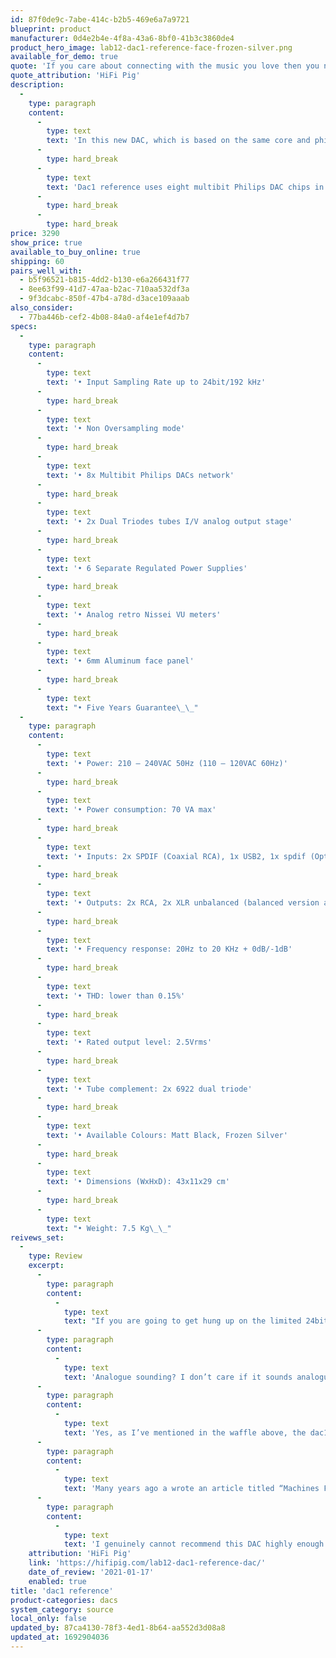 ```yaml
---
id: 87f0de9c-7abe-414c-b2b5-469e6a7a9721
blueprint: product
manufacturer: 0d4e2b4e-4f8a-43a6-8bf0-41b3c3860de4
product_hero_image: lab12-dac1-reference-face-frozen-silver.png
available_for_demo: true
quote: 'If you care about connecting with the music you love then you need to get the dac1 auditioned, it’s a truly fabulous bit of kit that allows the music to just play, and for the listener to listen to the music and not the equipment'
quote_attribution: 'HiFi Pig'
description:
  -
    type: paragraph
    content:
      -
        type: text
        text: 'In this new DAC, which is based on the same core and philosophy as the successful and multi- awarded Lab12 Dac1 Special Edition, we pushed the limits even more in all stages, such as power supply stages, digital inputs crucial paths and receivers, jitter reduction, etc. in order to reach the closest approach to the original analog sound.'
      -
        type: hard_break
      -
        type: text
        text: 'Dac1 reference uses eight multibit Philips DAC chips in a complex parallel configuration right after an efficient layout digital receiver stage, allied with two dual triodes tubes in output stage. Each and every part has been selected for its sonic value that brings identifiable and coherent benefits to the final sound you will hear. The result is one of a kind emotional and transparent sonic performance.'
      -
        type: hard_break
      -
        type: hard_break
price: 3290
show_price: true
available_to_buy_online: true
shipping: 60
pairs_well_with:
  - b5f96521-b815-4dd2-b130-e6a266431f77
  - 8ee63f99-41d7-47aa-b2ac-710aa532df3a
  - 9f3dcabc-850f-47b4-a78d-d3ace109aaab
also_consider:
  - 77ba446b-cef2-4b08-84a0-af4e1ef4d7b7
specs:
  -
    type: paragraph
    content:
      -
        type: text
        text: '• Input Sampling Rate up to 24bit/192 kHz'
      -
        type: hard_break
      -
        type: text
        text: '• Non Oversampling mode'
      -
        type: hard_break
      -
        type: text
        text: '• 8x Multibit Philips DACs network'
      -
        type: hard_break
      -
        type: text
        text: '• 2x Dual Triodes tubes I/V analog output stage'
      -
        type: hard_break
      -
        type: text
        text: '• 6 Separate Regulated Power Supplies'
      -
        type: hard_break
      -
        type: text
        text: '• Analog retro Nissei VU meters'
      -
        type: hard_break
      -
        type: text
        text: '• 6mm Aluminum face panel'
      -
        type: hard_break
      -
        type: text
        text: "• Five Years Guarantee\_\_"
  -
    type: paragraph
    content:
      -
        type: text
        text: '• Power: 210 – 240VAC 50Hz (110 – 120VAC 60Hz)'
      -
        type: hard_break
      -
        type: text
        text: '• Power consumption: 70 VA max'
      -
        type: hard_break
      -
        type: text
        text: '• Inputs: 2x SPDIF (Coaxial RCA), 1x USB2, 1x spdif (Optical Toslink)'
      -
        type: hard_break
      -
        type: text
        text: '• Outputs: 2x RCA, 2x XLR unbalanced (balanced version available)'
      -
        type: hard_break
      -
        type: text
        text: '• Frequency response: 20Hz to 20 KHz + 0dB/-1dB'
      -
        type: hard_break
      -
        type: text
        text: '• THD: lower than 0.15%'
      -
        type: hard_break
      -
        type: text
        text: '• Rated output level: 2.5Vrms'
      -
        type: hard_break
      -
        type: text
        text: '• Tube complement: 2x 6922 dual triode'
      -
        type: hard_break
      -
        type: text
        text: '• Available Colours: Matt Black, Frozen Silver'
      -
        type: hard_break
      -
        type: text
        text: '• Dimensions (WxHxD): 43x11x29 cm'
      -
        type: hard_break
      -
        type: text
        text: "• Weight: 7.5 Kg\_\_"
reivews_set:
  -
    type: Review
    excerpt:
      -
        type: paragraph
        content:
          -
            type: text
            text: "If you are going to get hung up on the limited 24bit/192KHz specs of the dac1 then move along, there is nothing for you to see here and you will need to find yourself a machine with better on-paper specifications. If you care about connecting with the music you love then you need to get the dac1 auditioned, it’s a truly fabulous bit of kit that allows the music to just play, and for the listener to listen to the music and not the equipment \_– that’s what I took from it anyway."
      -
        type: paragraph
        content:
          -
            type: text
            text: 'Analogue sounding? I don’t care if it sounds analogue or not, what is analogue sounding, anyway? What I do know is that it has transformed this little, and relatively modest, system into something that I would genuinely pit against anything under 15K for sheer musical enjoyment and the dac1 plays no small part in this.'
      -
        type: paragraph
        content:
          -
            type: text
            text: 'Yes, as I’ve mentioned in the waffle above, the dac1 is accurate and expansive in its presentation, but then there is a certain “je ne sais quoi” that lifts this DAC above and beyond what I could possibly expect for a sub €3K box. It really is that good and the previous DAC was sold to fund it. It’s going nowhere and I genuinely think I would have to spend a good deal more to get more musical enjoyment from a DAC in this system.'
      -
        type: paragraph
        content:
          -
            type: text
            text: 'Many years ago a wrote an article titled “Machines For Joy” and here we have just such a machine!'
      -
        type: paragraph
        content:
          -
            type: text
            text: 'I genuinely cannot recommend this DAC highly enough and sincerely considered creating a new “Editors Choice” award for it – it is that good a sounding bit of kit!'
    attribution: 'HiFi Pig'
    link: 'https://hifipig.com/lab12-dac1-reference-dac/'
    date_of_review: '2021-01-17'
    enabled: true
title: 'dac1 reference'
product-categories: dacs
system_category: source
local_only: false
updated_by: 87ca4130-78f3-4ed1-8b64-aa552d3d08a8
updated_at: 1692904036
---
```

